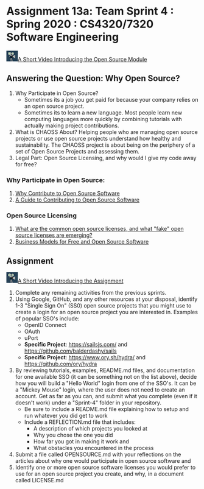 # Assignment 13a: Team Sprint 4 : Spring 2020 : CS4320/7320 Software Engineering

![video](../references/video.jpeg)[A Short Video Introducing the Open Source Module](https://vimeo.com/408660570)

## Answering the Question: Why Open Source? 
1. Why Participate in Open Source?
    - Sometimes its a job you get paid for because your company relies on an open source project.
    - Sometimes its to learn a new language. Most people learn new computing languages more quickly by combining tutorials with actually making project contributions. 
2. What is CHAOSS About? Helping people who are managing open source projects or use open source projects understand how healthy and sustainability.  The CHAOSS project is about being on the periphery of a set of Open Source Projects and assessing them. 
3. Legal Part: Open Source Licensing, and why would I give my code away for free? 

### Why Participate in Open Source: 
1. [Why Contribute to Open Source Software](https://opensource.com/article/19/11/why-contribute-open-source-software)
2. [A Guide to Contributing to Open Source Software](https://www.linuxfoundation.org/resources/open-source-guides/participating-open-source-communities/) 

### Open Source Licensing
1. [What are the common open source licenses, and what "fake" open source licenses are emerging?](https://opensource.org/licenses)
2. [Business Models for Free and Open Source Software](https://papers.ssrn.com/sol3/papers.cfm?abstract_id=2769875)

## Assignment
![video](../references/video.jpeg)[A Short Video Introducing the Assignment](https://vimeo.com/408664087)
1. Complete any remaining activities from the previous sprints. 
2. Using Google, GitHub, and any other resources at your disposal, identify 1-3 "Single Sign On" (SS0) open source projects that you might use to create a login for an open source project you are interested in. Examples of popular SSO's include: 
    - OpenID Connect
    - OAuth
    - uPort
    - **Specific Project**: https://sailsjs.com/ and https://github.com/balderdashy/sails
    - **Specific Project**: https://www.ory.sh/hydra/ and https://github.com/ory/hydra
3. By reviewing tutorials, examples, README.md files, and documentation for one available SSO (it can be something not on the list above), decide how you will build a "Hello World" login from one of the SSO's.  It can be a "Mickey Mouse" login, where the user does not need to create an account. Get as far as you can, and submit what you complete (even if it doesn't work) under a "Sprint-4" folder in your repository. 
    - Be sure to include a README.md file explaining how to setup and run whatever you did get to work
    - Include a REFLECTION.md file that includes: 
        - A description of which projects you looked at
        - Why you chose the one you did
        - How far you got in making it work and 
        - What obstacles you encountered in the process
4. Submit a file called OPENSOURCE.md with your reflections on the articles about why one would participate in open source software and
5. Identify one or more open source software licenses you would prefer to use for an open source project you create, and why, in a document called LICENSE.md 



